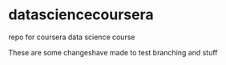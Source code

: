 datasciencecoursera
===================

repo for coursera data science course

These are some changeshave made to test branching and stuff
